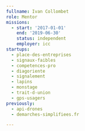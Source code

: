 ```yaml
---
fullname: Ivan Collombet
role: Mentor
missions:
  - start: '2017-01-01'
    end: '2019-06-30'
    status: independent
    employer: icc
startups:
  - place-des-entreprises
  - signaux-faibles
  - competences-pro
  - diagoriente
  - signalement
  - lapins
  - monstage
  - trait-d-union
  - gps-usagers
previously:
  - api-drones
  - demarches-simplifiees.fr

---
```


